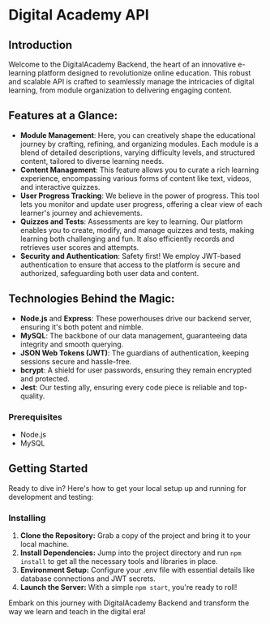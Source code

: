# Digital Academy API

## Introduction

Welcome to the DigitalAcademy Backend, the heart of an innovative e-learning platform designed to revolutionize online education. This robust and scalable API is crafted to seamlessly manage the intricacies of digital learning, from module organization to delivering engaging content.

## Features at a Glance:

- **Module Management**: Here, you can creatively shape the educational journey by crafting, refining, and organizing modules. Each module is a blend of detailed descriptions, varying difficulty levels, and structured content, tailored to diverse learning needs.
- **Content Management**: This feature allows you to curate a rich learning experience, encompassing various forms of content like text, videos, and interactive quizzes.
- **User Progress Tracking**: We believe in the power of progress. This tool lets you monitor and update user progress, offering a clear view of each learner's journey and achievements.
- **Quizzes and Tests**: Assessments are key to learning. Our platform enables you to create, modify, and manage quizzes and tests, making learning both challenging and fun. It also efficiently records and retrieves user scores and attempts.
- **Security and Authentication**: Safety first! We employ JWT-based authentication to ensure that access to the platform is secure and authorized, safeguarding both user data and content.

## Technologies Behind the Magic:
- **Node.js** and **Express**: These powerhouses drive our backend server, ensuring it's both potent and nimble.
- **MySQL**: The backbone of our data management, guaranteeing data integrity and smooth querying.
- **JSON Web Tokens (JWT)**: The guardians of authentication, keeping sessions secure and hassle-free.
- **bcrypt**: A shield for user passwords, ensuring they remain encrypted and protected.
- **Jest**: Our testing ally, ensuring every code piece is reliable and top-quality.

### Prerequisites
- Node.js
- MySQL

## Getting Started
Ready to dive in? Here's how to get your local setup up and running for development and testing:

### Installing
1. **Clone the Repository:** Grab a copy of the project and bring it to your local machine.
2. **Install Dependencies:** Jump into the project directory and run    ```npm install``` to get all the necessary tools and libraries in place.
3. **Environment Setup:** Configure your .env file with essential details like database connections and JWT secrets.
4. **Launch the Server:** With a simple ```npm start```, you're ready to roll!

Embark on this journey with DigitalAcademy Backend and transform the way we learn and teach in the digital era!